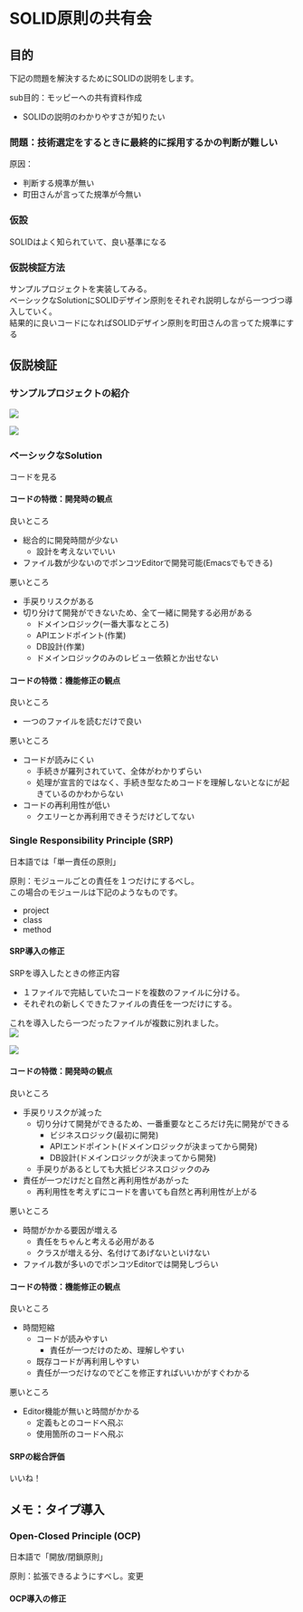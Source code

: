# SOLID原則の共有会

## 目的
下記の問題を解決するためにSOLIDの説明をします。

sub目的：モッピーへの共有資料作成
- SOLIDの説明のわかりやすさが知りたい

### 問題：技術選定をするときに最終的に採用するかの判断が難しい
原因：
- 判断する規準が無い
- 町田さんが言ってた規準が今無い

### 仮設
SOLIDはよく知られていて、良い基準になる

### 仮説検証方法
サンプルプロジェクトを実装してみる。  
ベーシックなSolutionにSOLIDデザイン原則をそれぞれ説明しながら一つづつ導入していく。  
結果的に良いコードになればSOLIDデザイン原則を町田さんの言ってた規準にする

## 仮説検証

### サンプルプロジェクトの紹介
![](./usecase.png)

![](./rental-flow-abstract.png)

### ベーシックなSolution
コードを見る

#### コードの特徴：開発時の観点
良いところ
- 総合的に開発時間が少ない
  - 設計を考えないでいい
- ファイル数が少ないのでポンコツEditorで開発可能(Emacsでもできる)

悪いところ　
- 手戻りリスクがある
- 切り分けて開発ができないため、全て一緒に開発する必用がある
  - ドメインロジック(一番大事なところ)
  - APIエンドポイント(作業)
  - DB設計(作業)
  - ドメインロジックのみのレビュー依頼とか出せない

#### コードの特徴：機能修正の観点
良いところ
- 一つのファイルを読むだけで良い

悪いところ
- コードが読みにくい
  - 手続きが羅列されていて、全体がわかりずらい
  - 処理が宣言的ではなく、手続き型なためコードを理解しないとなにが起きているのかわからない
- コードの再利用性が低い
  - クエリーとか再利用できそうだけどしてない

### Single Responsibility Principle (SRP)
日本語では「単一責任の原則」

原則：モジュールごとの責任を１つだけにするべし。  
この場合のモジュールは下記のようなものです。
- project
- class
- method

#### SRP導入の修正
SRPを導入したときの修正内容
- １ファイルで完結していたコードを複数のファイルに分ける。
- それぞれの新しくできたファイルの責任を一つだけにする。

これを導入したら一つだったファイルが複数に別れました。  
![](./single-responsibility-principle.png)

![](./single-responsibility-principle-details.png)

#### コードの特徴：開発時の観点
良いところ
- 手戻りリスクが減った
  - 切り分けて開発ができるため、一番重要なところだけ先に開発ができる
    - ビジネスロジック(最初に開発)
    - APIエンドポイント(ドメインロジックが決まってから開発)
    - DB設計(ドメインロジックが決まってから開発)
  - 手戻りがあるとしても大抵ビジネスロジックのみ
- 責任が一つだけだと自然と再利用性があがった
  - 再利用性を考えずにコードを書いても自然と再利用性が上がる

悪いところ
- 時間がかかる要因が増える
  - 責任をちゃんと考える必用がある
  - クラスが増える分、名付けてあげないといけない
- ファイル数が多いのでポンコツEditorでは開発しづらい

#### コードの特徴：機能修正の観点
良いところ
- 時間短縮
  - コードが読みやすい
    - 責任が一つだけのため、理解しやすい
  - 既存コードが再利用しやすい
  - 責任が一つだけなのでどこを修正すればいいかがすぐわかる

悪いところ
- Editor機能が無いと時間がかかる
  - 定義もとのコードへ飛ぶ
  - 使用箇所のコードへ飛ぶ

#### SRPの総合評価
いいね！

## メモ：タイプ導入

### Open-Closed Principle (OCP)
日本語で「開放/閉鎖原則」

原則：拡張できるようにすべし。変更

#### OCP導入の修正

